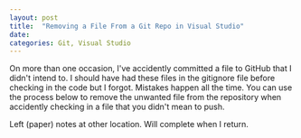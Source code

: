 ```yaml
---
layout: post
title:  "Removing a File From a Git Repo in Visual Studio"
date:   
categories: Git, Visual Studio
---
```

On more than one occasion, I've accidently committed a file to GitHub that I didn't intend to. I should have had these files in the gitignore file before checking in the code but I forgot. Mistakes happen all the time. You can use the process below to remove the unwanted file from the repository when accidently checking in a file that you didn't mean to push.

Left (paper) notes at other location. Will complete when I return.